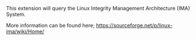 This extension will query the Linux Integrity Management Architecture (IMA) System.

More information can be found here; https://sourceforge.net/p/linux-ima/wiki/Home/